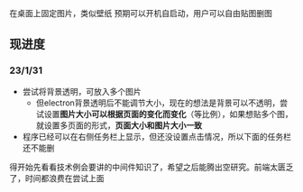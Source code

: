 在桌面上固定图片，类似壁纸
预期可以开机自启动，用户可以自由贴图删图

## 现进度
### 23/1/31
* 尝试将背景透明，可放入多个图片
    * 但electron背景透明后不能调节大小，现在的想法是背景可以不透明，尝试设置**图片大小可以根据页面的变化而变化**（等比例），如果想贴多个图，就设置多页面的形式，**页面大小和图片大小一致**
* 程序已经可以在右侧任务栏上显示，但还没设置点击情况，所以下面的任务栏还不能删

得开始先看看技术例会要讲的中间件知识了，希望之后能腾出空研究。前端太匮乏了，时间都浪费在尝试上面